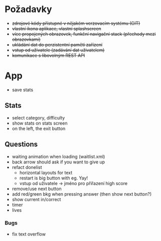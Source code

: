 # Požadavky
* ~~zdrojové kódy přístupné v nějakém verzovacím systému (GIT)~~
* ~~vlastní ikona aplikace, vlastní splashscreen~~
* ~~více propojených obrazovek, funkční navigační stack (přechody mezi obrazovkami)~~
* ~~ukládání dat do perzistentní paměti zařízení~~
* ~~vstup od uživatele (zadávání dat uživatelem)~~
* ~~komunikace s libovolným REST API~~


# App
* save stats

## Stats
* select category, difficulty
* show stats on stats screen
* on the left, the exit button 

## Questions
* waiting animation when loading (waitlist.xml)
* back arrow should ask if you want to give up
* refact donelist
  * horizontal layouts for text
  * restart is big button with eg. Yay!
  * vstup od uživatele -> jméno pro přiřazení high score
* remove/use next button
* add red/green bkg when pressing answer (then show next button?)
* show current in/correct
* timer
* lives

### Bugs
* fix text overflow
